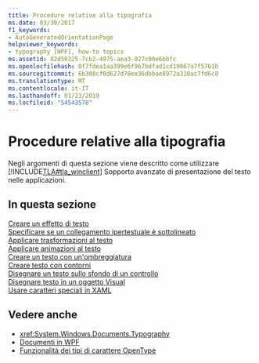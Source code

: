 ```yaml
---
title: Procedure relative alla tipografia
ms.date: 03/30/2017
f1_keywords:
- AutoGeneratedOrientationPage
helpviewer_keywords:
- typography [WPF], how-to topics
ms.assetid: 82d50325-7cb2-4975-aea3-027c00e6bbfc
ms.openlocfilehash: 0f7fdea1aa399e6f967bdfad1cd19067a7f5761b
ms.sourcegitcommit: 6b308cf6d627d78ee36dbbae8972a310ac7fd6c8
ms.translationtype: MT
ms.contentlocale: it-IT
ms.lasthandoff: 01/23/2019
ms.locfileid: "54543578"
---
```

# <a name="typography-how-to-topics"></a>Procedure relative alla tipografia
Negli argomenti di questa sezione viene descritto come utilizzare [!INCLUDE[TLA#tla_winclient](../../../../includes/tlasharptla-winclient-md.md)] Sopporto avanzato di presentazione del testo nelle applicazioni.  
  
## <a name="in-this-section"></a>In questa sezione  
 [Creare un effetto di testo](../../../../docs/framework/wpf/advanced/how-to-create-a-text-decoration.md)  
 [Specificare se un collegamento ipertestuale è sottolineato](../../../../docs/framework/wpf/advanced/how-to-specify-whether-a-hyperlink-is-underlined.md)  
 [Applicare trasformazioni al testo](../../../../docs/framework/wpf/advanced/how-to-apply-transforms-to-text.md)  
 [Applicare animazioni al testo](../../../../docs/framework/wpf/advanced/how-to-apply-animations-to-text.md)  
 [Creare un testo con un'ombreggiatura](../../../../docs/framework/wpf/advanced/how-to-create-text-with-a-shadow.md)  
 [Creare testo con contorni](../../../../docs/framework/wpf/advanced/how-to-create-outlined-text.md)  
 [Disegnare un testo sullo sfondo di un controllo](../../../../docs/framework/wpf/advanced/how-to-draw-text-to-a-control-background.md)  
 [Disegnare testo in un oggetto Visual](../../../../docs/framework/wpf/advanced/how-to-draw-text-to-a-visual.md)  
 [Usare caratteri speciali in XAML](../../../../docs/framework/wpf/advanced/how-to-use-special-characters-in-xaml.md)  
  
## <a name="see-also"></a>Vedere anche
- <xref:System.Windows.Documents.Typography>
- [Documenti in WPF](../../../../docs/framework/wpf/advanced/documents-in-wpf.md)
- [Funzionalità dei tipi di carattere OpenType](../../../../docs/framework/wpf/advanced/opentype-font-features.md)
